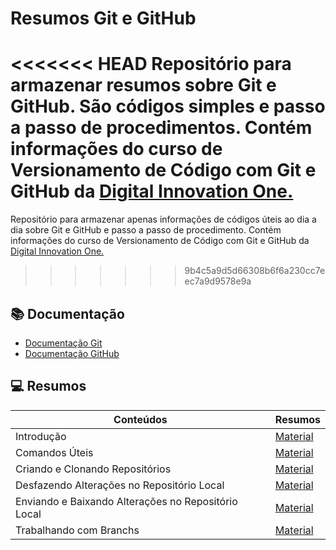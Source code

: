 # Resumos Git e GitHub

<<<<<<< HEAD
Repositório para armazenar resumos sobre Git e GitHub. São códigos simples e passo a passo de procedimentos. Contém informações do curso de Versionamento de Código com Git e GitHub da [Digital Innovation One.](https://web.dio.me/)
=======
Repositório para armazenar apenas informações de códigos úteis ao dia a dia sobre Git e GitHub e passo a passo de procedimento. Contém informações do curso de Versionamento de Código com Git e GitHub da [Digital Innovation One.](https://web.dio.me/)
>>>>>>> 9b4c5a9d5d66308b6f6a230cc7eec7a9d9578e9a

## 📚 Documentação

- [Documentação Git](https://git-scm.com/docs/git/pt_BR)
- [Documentação GitHub ](https://docs.github.com/pt/get-started/writing-on-github/getting-started-with-writing-and-formatting-on-github/quickstart-for-writing-on-github)

## 💻 Resumos
| **Conteúdos** | **Resumos** |
|-------|---------|
| Introdução | [Material]() |
| Comandos Úteis | [Material]()|
| Criando e Clonando Repositórios | [Material]() | 
| Desfazendo Alterações no Repositório Local | [Material]() |
| Enviando e Baixando Alterações no Repositório Local | [Material]() |
| Trabalhando com Branchs | [Material]() |
